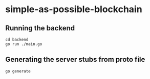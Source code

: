 # simple-as-possible-blockchain

## Running the backend

```
cd backend
go run ./main.go
```

## Generating the server stubs from proto file

```
go generate
```